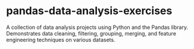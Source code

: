 # pandas-data-analysis-exercises
A collection of data analysis projects using Python and the Pandas library. Demonstrates data cleaning, filtering, grouping, merging, and feature engineering techniques on various datasets.
